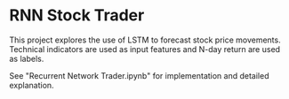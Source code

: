 # RNN Stock Trader
This project explores the use of LSTM to forecast stock price movements.  Technical indicators are used as input features and N-day return are used as labels.

See "Recurrent Network Trader.ipynb" for implementation and detailed explanation.
